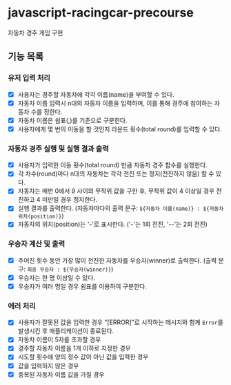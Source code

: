 # javascript-racingcar-precourse

자동차 경주 게임 구현

## 기능 목록

### 유저 입력 처리

- [x] 사용자는 경주할 자동차에 각각 이름(name)을 부여할 수 있다.
- [x] 자동차 이름 입력시 n대의 자동차 이름을 입력하며, 이를 통해 경주에 참여하는 자동차 수를 정한다.
- [x] 자동차 이름은 쉼표(,)를 기준으로 구분한다.
- [x] 사용자에게 몇 번의 이동을 할 것인지 라운드 횟수(total round)를 입력할 수 있다.

### 자동차 경주 실행 및 실행 결과 출력

- [x] 사용자가 입력한 이동 횟수(total round) 만큼 자동차 경주 함수를 실행한다.
- [x] 각 차수(round)마다 n대의 자동차는 각각 전진 또는 정지(전진하지 않음) 할 수 있다.
- [x] 자동차는 매번 0에서 9 사이의 무작위 값을 구한 후, 무작위 값이 4 이상일 경우 전진하고 4 미만일 경우 정지한다.
- [x] 실행 결과를 출력한다. (자동차마다의 출력 문구: `${자동차 이름(name)} : ${자동차 위치(position)}`)
- [x] 자동차의 위치(position)는 '-'로 표시한다. ('-'는 1회 전진, '--'는 2회 전진)

### 우승자 계산 및 출력

- [x] 주어진 횟수 동안 가장 많이 전진한 자동차를 우승자(winner)로 출력한다. (출력 문구: `최종 우승자 : ${우승자(winner)}`)
- [x] 우승자는 한 명 이상일 수 있다.
- [x] 우승자가 여러 명일 경우 쉼표를 이용하여 구분한다.

### 에러 처리

- [x] 사용자가 잘못된 값을 입력한 경우 "[ERROR]"로 시작하는 메시지와 함께 `Error`를 발생시킨 후 애플리케이션이 종료된다.
- [x] 자동차 이름이 5자를 초과할 경우
- [x] 경주할 자동차 이름을 1개 이하로 지정한 경우
- [x] 시도할 횟수에 양의 정수 값이 아닌 값을 입력한 경우
- [x] 값을 입력하지 않은 경우
- [x] 중복된 자동차 이름 값을 가질 경우
